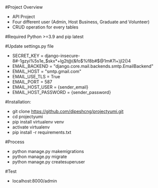 #Project Overview
- API Project
- Four different user (Admin, Host Business, Graduate and Volunteer)
- CRUD operation for every tables


#Required Python >=3.9 and pip latest

#Update settings.py file
- SECRET_KEY = django-insecure-8#-1gzyi%5s1e_$skx*+lg2t@(&fo$%f8b#$@1m#7l+)jl2()4
- EMAIL_BACKEND = "django.core.mail.backends.smtp.EmailBackend"
- EMAIL_HOST = "smtp.gmail.com"
- EMAIL_USE_TLS = True
- EMAIL_PORT = 587
- EMAIL_HOST_USER = {sender_email}
- EMAIL_HOST_PASSWORD = {sender_password}

#Installation:
- git clone https://github.com/dipeshcng/projectyumi.git
- cd projectyumi
- pip install virtualenv venv
- activate virtualenv
- pip install -r requirements.txt


#Process
- python manage.py makemigrations
- python manage.py migrate
- python manage.py createsuperuser


#Test
- localhost:8000/admin